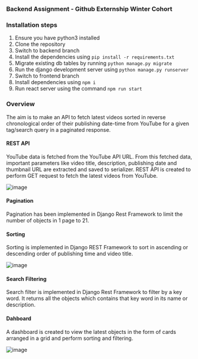 ### Backend Assignment - Github Externship Winter Cohort

### Installation steps
1. Ensure you have python3 installed
2. Clone the repository
3. Switch to backend branch
4. Install the dependencies using `pip install -r requirements.txt`
5. Migrate existing db tables by running `python manage.py migrate`
6. Run the django development server using `python manage.py runserver`
7. Switch to frontend branch
8. Install dependencies using `npm i`
9. Run react server using the command `npm run start`

### Overview
The aim is to make an API to fetch latest videos sorted in reverse chronological order of their publishing date-time from YouTube for a given tag/search query in a paginated response.

#### REST API
YouTube data is fetched from the YouTube API URL. From this fetched data, important parameters like video title, description, publishing date and thumbnail URL are extracted and saved to serializer. REST API is created to perform GET request to fetch the latest videos from YouTube.

![image](https://user-images.githubusercontent.com/58564764/146654024-6c87409d-2340-48bb-9608-2bd1fff361c0.png)

#### Pagination
Pagination has been implemented in Django Rest Framework to limit the number of objects in 1 page to 21.

#### Sorting
Sorting is implemented in Django REST Framework to sort in ascending or descending order of publishing time and video title.

![image](https://user-images.githubusercontent.com/58564764/146654133-57c82715-0ea2-45a1-a3a9-10ead61b7a5a.png)

#### Search Filtering
Search filter is implemented in Django Rest Framework to filter by a key word. It returns all the objects which contains that key word in its name or description.

#### Dahboard
A dashboard is created to view the latest objects in the form of cards arranged in a grid and perform sorting and filtering.

![image](https://user-images.githubusercontent.com/58564764/146654181-202692a6-b5c5-41f9-af0d-71da6196bc9a.png)


